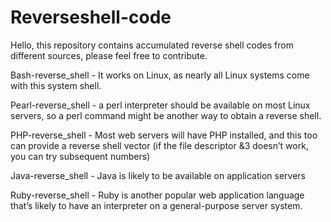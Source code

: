 # Reverseshell-code

Hello, this repository contains accumulated reverse shell codes from different sources, please feel free to contribute.

Bash-reverse_shell - It works on Linux, as nearly all Linux systems come with this system shell.

Pearl-reverse_shell - a perl interpreter should be available on most Linux servers, so a perl command might be another way to obtain a reverse shell.

PHP-reverse_shell - Most web servers will have PHP installed, and this too can provide a reverse shell vector (if the file descriptor &3 doesn’t work, you can try subsequent numbers)

Java-reverse_shell - Java is likely to be available on application servers

Ruby-reverse_shell - Ruby is another popular web application language that’s likely to have an interpreter on a general-purpose server system.
